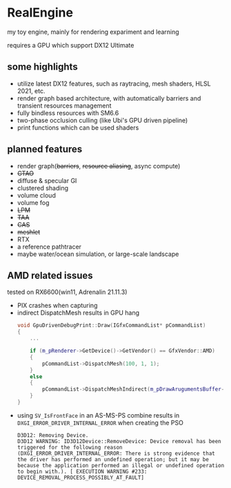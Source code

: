# RealEngine

my toy engine, mainly for rendering expariment and learning

requires a GPU which support DX12 Ultimate

## some highlights

* utilize latest DX12 features, such as raytracing, mesh shaders, HLSL 2021, etc.
* render graph based architecture, with automatically barriers and transient resources management
* fully bindless resources with SM6.6
* two-phase occlusion culling (like Ubi's GPU driven pipeline)
* print functions which can be used shaders

## planned features

* render graph(~~barriers~~, ~~resource aliasing~~, async compute)
* ~~GTAO~~
* diffuse & specular GI
* clustered shading
* volume cloud
* volume fog
* ~~LPM~~
* ~~TAA~~
* ~~CAS~~
* ~~meshlet~~
* RTX
* a reference pathtracer
* maybe water/ocean simulation, or large-scale landscape


## AMD related issues

tested on RX6600(win11, Adrenalin 21.11.3)

* PIX crashes when capturing
* indirect DispatchMesh results in GPU hang
    ```cpp
    void GpuDrivenDebugPrint::Draw(IGfxCommandList* pCommandList)
    {
        ...

        if (m_pRenderer->GetDevice()->GetVendor() == GfxVendor::AMD)
        {
            pCommandList->DispatchMesh(100, 1, 1);
        }
        else
        {
            pCommandList->DispatchMeshIndirect(m_pDrawArugumentsBuffer->GetBuffer(), 0);
        }
    }
    ```
* using `SV_IsFrontFace` in an AS-MS-PS combine results in `DXGI_ERROR_DRIVER_INTERNAL_ERROR` when creating the PSO
    ```
    D3D12: Removing Device.
    D3D12 WARNING: ID3D12Device::RemoveDevice: Device removal has been triggered for the following reason (DXGI_ERROR_DRIVER_INTERNAL_ERROR: There is strong evidence that the driver has performed an undefined operation; but it may be because the application performed an illegal or undefined operation to begin with.). [ EXECUTION WARNING #233: DEVICE_REMOVAL_PROCESS_POSSIBLY_AT_FAULT]
    ```